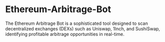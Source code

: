# Ethereum-Arbitrage-Bot
The Ethereum Arbitrage Bot is a sophisticated tool designed to scan decentralized exchanges (DEXs) such as Uniswap, 1Inch, and SushiSwap, identifying profitable arbitrage opportunities in real-time.
